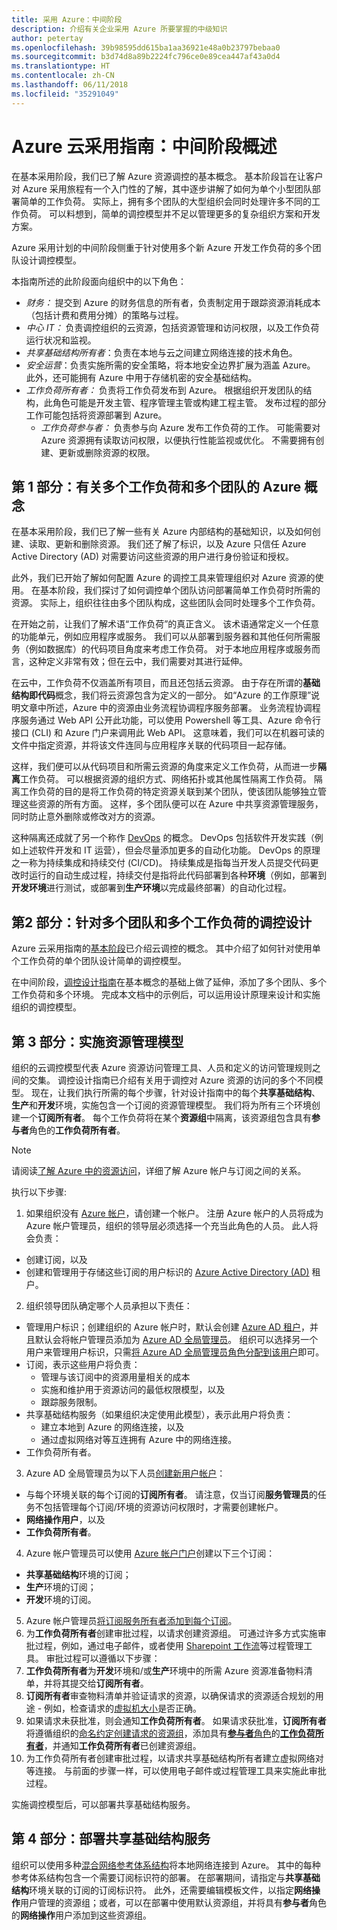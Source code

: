 ```yaml
---
title: 采用 Azure：中间阶段
description: 介绍有关企业采用 Azure 所要掌握的中级知识
author: petertay
ms.openlocfilehash: 39b98595dd615ba1aa36921e48a0b23797bebaa0
ms.sourcegitcommit: b3d74d8a89b2224fc796ce0e89cea447af43a0d4
ms.translationtype: HT
ms.contentlocale: zh-CN
ms.lasthandoff: 06/11/2018
ms.locfileid: "35291049"
---
```

# <a name="azure-cloud-adoption-guide-intermediate-overview"></a>Azure 云采用指南：中间阶段概述

在基本采用阶段，我们已了解 Azure 资源调控的基本概念。 基本阶段旨在让客户对 Azure 采用旅程有一个入门性的了解，其中逐步讲解了如何为单个小型团队部署简单的工作负荷。 实际上，拥有多个团队的大型组织会同时处理许多不同的工作负荷。 可以料想到，简单的调控模型并不足以管理更多的复杂组织方案和开发方案。

Azure 采用计划的中间阶段侧重于针对使用多个新 Azure 开发工作负荷的多个团队设计调控模型。  

本指南所述的此阶段面向组织中的以下角色：
- *财务：* 提交到 Azure 的财务信息的所有者，负责制定用于跟踪资源消耗成本（包括计费和费用分摊）的策略与过程。
- *中心 IT：* 负责调控组织的云资源，包括资源管理和访问权限，以及工作负荷运行状况和监视。
- *共享基础结构所有者*：负责在本地与云之间建立网络连接的技术角色。
- *安全运营*：负责实施所需的安全策略，将本地安全边界扩展为涵盖 Azure。 此外，还可能拥有 Azure 中用于存储机密的安全基础结构。
- *工作负荷所有者：* 负责将工作负荷发布到 Azure。 根据组织开发团队的结构，此角色可能是开发主管、程序管理主管或构建工程主管。 发布过程的部分工作可能包括将资源部署到 Azure。
  - *工作负荷参与者：* 负责参与向 Azure 发布工作负荷的工作。 可能需要对 Azure 资源拥有读取访问权限，以便执行性能监视或优化。 不需要拥有创建、更新或删除资源的权限。

## <a name="section-1-azure-concepts-for-multiple-workloads-and-multiple-teams"></a>第 1 部分：有关多个工作负荷和多个团队的 Azure 概念

在基本采用阶段，我们已了解一些有关 Azure 内部结构的基础知识，以及如何创建、读取、更新和删除资源。 我们还了解了标识，以及 Azure 只信任 Azure Active Directory (AD) 对需要访问这些资源的用户进行身份验证和授权。

此外，我们已开始了解如何配置 Azure 的调控工具来管理组织对 Azure 资源的使用。 在基本阶段，我们探讨了如何调控单个团队访问部署简单工作负荷时所需的资源。 实际上，组织往往由多个团队构成，这些团队会同时处理多个工作负荷。 

在开始之前，让我们了解术语“工作负荷”的真正含义。 该术语通常定义一个任意的功能单元，例如应用程序或服务。 我们可以从部署到服务器和其他任何所需服务（例如数据库）的代码项目角度来考虑工作负荷。 对于本地应用程序或服务而言，这种定义非常有效；但在云中，我们需要对其进行延伸。 

在云中，工作负荷不仅涵盖所有项目，而且还包括云资源。 由于存在所谓的**基础结构即代码**概念，我们将云资源包含为定义的一部分。 如“Azure 的工作原理”说明文章中所述，Azure 中的资源由业务流程协调程序服务部署。 业务流程协调程序服务通过 Web API 公开此功能，可以使用 Powershell 等工具、Azure 命令行接口 (CLI) 和 Azure 门户来调用此 Web API。 这意味着，我们可以在机器可读的文件中指定资源，并将该文件连同与应用程序关联的代码项目一起存储。

这样，我们便可以从代码项目和所需云资源的角度来定义工作负荷，从而进一步**隔离**工作负荷。 可以根据资源的组织方式、网络拓扑或其他属性隔离工作负荷。 隔离工作负荷的目的是将工作负荷的特定资源关联到某个团队，使该团队能够独立管理这些资源的所有方面。 这样，多个团队便可以在 Azure 中共享资源管理服务，同时防止意外删除或修改对方的资源。

这种隔离还成就了另一个称作 [DevOps](https://azure.microsoft.com/solutions/devops/) 的概念。 DevOps 包括软件开发实践（例如上述软件开发和 IT 运营），但会尽量添加更多的自动化功能。 DevOps 的原理之一称为持续集成和持续交付 (CI/CD)。 持续集成是指每当开发人员提交代码更改时运行的自动生成过程，持续交付是指将此代码部署到各种**环境**（例如，部署到**开发环境**进行测试，或部署到**生产环境**以完成最终部署）的自动化过程。

## <a name="section-2-governance-design-for-multiple-teams-and-multiple-workloads"></a>第2 部分：针对多个团队和多个工作负荷的调控设计

Azure 云采用指南的[基本阶段](/azure/architecture/cloud-adoption-guide/adoption-intro/overview)已介绍云调控的概念。 其中介绍了如何针对使用单个工作负荷的单个团队设计简单的调控模型。 

在中间阶段，[调控设计指南](governance-design-guide.md)在基本概念的基础上做了延伸，添加了多个团队、多个工作负荷和多个环境。 完成本文档中的示例后，可以运用设计原理来设计和实施组织的调控模型。

## <a name="section-3-implementing-a-resource-management-model"></a>第 3 部分：实施资源管理模型

组织的云调控模型代表 Azure 资源访问管理工具、人员和定义的访问管理规则之间的交集。 调控设计指南已介绍有关用于调控对 Azure 资源的访问的多个不同模型。 现在，让我们执行所需的每个步骤，针对设计指南中的每个**共享基础结构**、**生产**和**开发**环境，实施包含一个订阅的资源管理模型。 我们将为所有三个环境创建一个**订阅所有者**。 每个工作负荷将在某个**资源组**中隔离，该资源组包含具有**参与者**角色的**工作负荷所有者**。

> [!NOTE]
> 请阅读[了解 Azure 中的资源访问][understand-resource-access-in-azure]，详细了解 Azure 帐户与订阅之间的关系。 

执行以下步骤:

1. 如果组织没有 [Azure 帐户](/azure/active-directory/sign-up-organization)，请创建一个帐户。 注册 Azure 帐户的人员将成为 Azure 帐户管理员，组织的领导层必须选择一个充当此角色的人员。 此人将会负责：
  * 创建订阅，以及
  * 创建和管理用于存储这些订阅的用户标识的 [Azure Active Directory (AD)](/azure/active-directory/active-directory-whatis) 租户。    
2. 组织领导团队确定哪个人员承担以下责任：
  * 管理用户标识；创建组织的 Azure 帐户时，默认会创建 [Azure AD 租户](/azure/active-directory/develop/active-directory-howto-tenant)，并且默认会将帐户管理员添加为 [Azure AD 全局管理员](/azure/active-directory/active-directory-assign-admin-roles-azure-portal#details-about-the-global-administrator-role)。 组织可以选择另一个用户来管理用户标识，只需[将 Azure AD 全局管理员角色分配到该用户](/azure/active-directory/active-directory-users-assign-role-azure-portal)即可。 
  * 订阅，表示这些用户将负责：
    * 管理与该订阅中的资源用量相关的成本
    * 实施和维护用于资源访问的最低权限模型，以及
    * 跟踪服务限制。
  * 共享基础结构服务（如果组织决定使用此模型），表示此用户将负责：
    * 建立本地到 Azure 的网络连接，以及 
    * 通过虚拟网络对等互连拥有 Azure 中的网络连接。
  * 工作负荷所有者。 
3. Azure AD 全局管理员为以下人员[创建新用户帐户](/azure/active-directory/add-users-azure-active-directory)：
  * 与每个环境关联的每个订阅的**订阅所有者**。 请注意，仅当订阅**服务管理员**的任务不包括管理每个订阅/环境的资源访问权限时，才需要创建帐户。
  * **网络操作用户**，以及
  * **工作负荷所有者**。
4. Azure 帐户管理员可以使用 [Azure 帐户门户](https://account.azure.com)创建以下三个订阅：
  * **共享基础结构**环境的订阅；
  * **生产**环境的订阅； 
  * **开发**环境的订阅。 
5. Azure 帐户管理员[将订阅服务所有者添加到每个订阅](/azure/billing/billing-add-change-azure-subscription-administrator#add-an-rbac-owner-admin-for-a-subscription-in-azure-portal)。
6. 为**工作负荷所有者**创建审批过程，以请求创建资源组。 可通过许多方式实施审批过程，例如，通过电子邮件，或者使用 [Sharepoint 工作流](https://support.office.com/article/introduction-to-sharepoint-workflow-07982276-54e8-4e17-8699-5056eff4d9e3)等过程管理工具。 审批过程可以遵循以下步骤：
  1. **工作负荷所有者**为**开发**环境和/或**生产**环境中的所需 Azure 资源准备物料清单，并将其提交给**订阅所有者**。
  2. **订阅所有者**审查物料清单并验证请求的资源，以确保请求的资源适合规划的用途 - 例如，检查请求的[虚拟机大小](/azure/virtual-machines/windows/sizes)是否正确。
  3. 如果请求未获批准，则会通知**工作负荷所有者**。 如果请求获批准，**订阅所有者**将遵循组织的[命名约定](/azure/architecture/best-practices/naming-conventions)[创建请求的资源组](/azure/azure-resource-manager/resource-group-portal#manage-resource-groups)，添加具有[**参与者**角色](/azure/role-based-access-control/built-in-roles#contributor)的[**工作负荷所有者**](/azure/role-based-access-control/role-assignments-portal#add-access)，并通知**工作负荷所有者**已创建资源组。
7. 为工作负荷所有者创建审批过程，以请求共享基础结构所有者建立虚拟网络对等连接。 与前面的步骤一样，可以使用电子邮件或过程管理工具来实施此审批过程。

实施调控模型后，可以部署共享基础结构服务。

## <a name="section-4-deploy-shared-infrastructure-services"></a>第 4 部分：部署共享基础结构服务

组织可以使用多种[混合网络参考体系结构](/azure/architecture/reference-architectures/hybrid-networking/)将本地网络连接到 Azure。 其中的每种参考体系结构包含一个需要订阅标识符的部署。 在部署期间，请指定与**共享基础结构**环境关联的订阅的订阅标识符。 此外，还需要编辑模板文件，以指定**网络操作**用户管理的资源组；或者，可以在部署中使用默认资源组，并将具有**参与者**角色的**网络操作**用户添加到这些资源组。

<!-- links -->
[understand-resource-access-in-azure]: /azure/role-based-access-control/rbac-and-directory-admin-roles